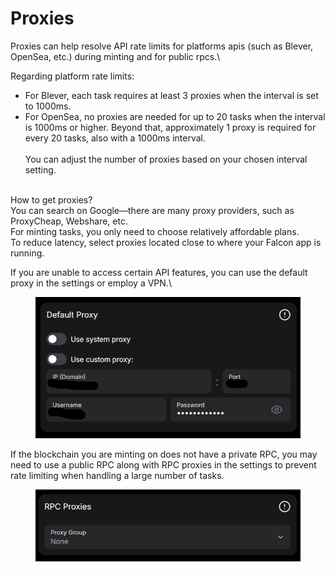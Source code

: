 # Proxies

Proxies can help resolve API rate limits for  platforms apis (such as Blever, OpenSea, etc.) during minting and for public rpcs.\


Regarding platform rate limits:

* For Blever, each task requires at least 3 proxies when the interval is set to 1000ms.
* For OpenSea, no proxies are needed for up to 20 tasks when the interval is 1000ms or higher. Beyond that, approximately 1 proxy is required for every 20 tasks, also with a 1000ms interval.\
  \
  You can adjust the number of proxies based on your chosen interval setting.

\
How to get proxies?\
You can search on Google—there are many proxy providers, such as ProxyCheap, Webshare, etc.\
For minting tasks, you only need to choose relatively affordable plans.\
To reduce latency, select proxies located close to where your Falcon app is running.

If you are unable to access certain API features, you can use the default proxy in the settings or employ a VPN.\


<figure><img src="../.gitbook/assets/image (20).png" alt=""><figcaption></figcaption></figure>

If the blockchain you are minting on does not have a private RPC, you may need to use a public RPC along with RPC proxies in the settings to prevent rate limiting when handling a large number of tasks.

<figure><img src="../.gitbook/assets/image (21).png" alt=""><figcaption></figcaption></figure>
